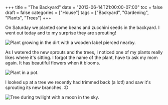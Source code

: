 +++
title = "The Backyard"
date = "2013-06-14T21:00:00-07:00"
toc = false
draft = false
categories = ["House"]
tags = ["Backyard", "Gardening", "Plants", "Trees"]
+++


<p>On Saturday we planted some beans and zucchini seeds in the backyard. I went out today and to my surprise they are sprouting!&nbsp;</p>    
<p><img alt="Plant growing in the dirt with a wooden label pierced nearby." src="http://cdn.smylee.com/images/2013/06/2013-06-13_20-06-09_458_zps806c09b9.jpg" title="I got the seeds for the zucchini from a Burgerville kids meal." /></p>    
<p>As I watered the new sprouts and the trees, I noticed one of my plants really likes where it's sitting. I forgot the name of the plant, have to ask my mom again. It has beautiful flowers when it blooms.</p>    
<p><img alt="Plant in a pot." src="http://cdn.smylee.com/images/2013/06/2013-06-13_20-04-26_859_zps6f69addd.jpg" title="I can&amp;#039;t remember the name of this plant!" /></p>    
<p>I looked up at a tree we recently had trimmed back (a lot!) and saw it's sprouting its&nbsp;new branches. :D</p>    
<p><img alt="Tree during twilight with a moon in the sky." src="http://cdn.smylee.com/images/2013/06/2013-06-13_20-08-39_466_zps556edb43.jpg" title="I noticed today that the new branches are coming in and the moon was a welcomed photobomb." /></p>    
